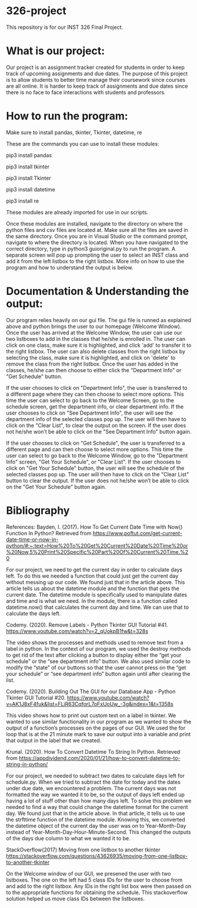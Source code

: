 # 326-project
This repository is for our INST 326 Final Project.

# What is our project:
  Our project is an assignment tracker created for students in order to keep track of upcoming assignments and due dates. The purpose of this project is to allow students to better time manage their coursework since courses are all online. It is harder to keep track of assignments and due dates since there is no face to face interactions with students and professors.

# How to run the program:

Make sure to install pandas, tkinter, Tkinter, datetime, re

These are the commands you can use to install these modules:

pip3 install pandas

pip3 install tkinter

pip3 install Tkinter

pip3 install datetime

pip3 install re


These modules are already imported for use in our scripts.

Once these modules are installed, navigate to the directory on where the python files and csv files are located at. Make sure all the files are saved in the same directory. Once you are in Visual Studio or the command prompt, navigate to where the directory is located. When you have navigated to the correct directory, type in python3 guioriginal.py to run the program. A separate screen will pop up prompting the user to select an INST class and add it from the left listbox to the right listbox. More info on how to use the program and how to understand the output is below.

# Documentation & Understanding the output:
  Our program relies heavily on our gui file. The gui file is runned as explained above and python brings the user to our homepage (Welcome Window). Once the user has arrived at the Welcome Window, the user can use our two listboxes to add in the classes that he/she is enrolled in. The user can click on one class, make sure it is highlighted, and click 'add' to transfer it to the right listbox. The user can also delete classes from the right listbox by selecting the class, make sure it is highlighted, and click on 'delete' to remove the class from the right listbox. Once the user has added in the classes, he/she can then choose to either click the "Department Info" or "Get Schedule" button. 
  
  If the user chooses to click on "Department Info", the user is transferred to a different page where they can then choose to select more options. This time the user can select to go back to the Welcome Screen, go to the schedule screen, get the department info, or clear department info. If the user chooses to click on "See Department Info", the user will see the department info of the selected classes pop up. The user will then have to click on the "Clear List", to clear the output on the screen. If the user does not he/she won’t be able to click on the "See Department Info" button again.
  
  If the user chooses to click on "Get Schedule", the user is transferred to a different page and can then choose to select more options. This time the user can select to go back to the Welcome Window, go to the "Department Info" screen, "Get Your Schedule", or "Clear List". If the user chooses to click on "Get Your Schedule" button, the user will see the schedule of the selected classes pop up. The user will then have to click on the "Clear List" button to clear the output. If the user does not he/she won’t be able to click on the "Get Your Schedule" button again. 


# Bibliography
References:
Bayden, I. (2017). How To Get Current Date Time with Now() Function In Python? Retrieved from https://www.poftut.com/get-current-date-time-or-now-in-python/#:~:text=How%20To%20Get%20Current%20Date%20Time%20or%20Now,5%20Print%20Specific%20Part%20Of%20Current%20Time.%20

For our project, we need to get the current day in order to calculate days left. To do this we needed a function that could just get the current day without messing up our code. We found just that in the article above. This article tells us about the datetime module and the function that gets the current date. The datetime module is specifically used to manipulate dates and time and is what we need. In the module, there is a function called datetime.now() that calculates the current day and time. We can use that to calculate the days left.

Codemy. (2020). Remove Labels - Python Tkinter GUI Tutorial #41. https://www.youtube.com/watch?v=2_qUokpB1fw&t=328s

The video shows the processes and methods used to remove text from a label in python. In the context of our program, we used the destroy methods to get rid of the text after clicking a button to display either the “get your schedule” or the “see department info” button. We also used similar code to modify the “state” of our buttons so that the user cannot press on the “get your schedule” or “see department info” button again until after clearing the list. 

Codemy. (2020). Building Out The GUI for our Database App - Python Tkinter GUI Tutorial #20. https://www.youtube.com/watch?v=AK1J8xF4fuk&list=FLjR63CqforL7oFxUoUw_-3g&index=1&t=1358s

This video shows how to print out custom text on a label in tkinter. We wanted to use similar functionality in our program as we wanted to show the output of a function’s processes on the pages of our GUI. We used the for loop that is at the 21 minute mark to save our output into a variable and print that output in the label that we created.

Krunal. (2020). How To Convert Datetime To String In Python. Retrieved from
https://appdividend.com/2020/01/21/how-to-convert-datetime-to-string-in-python/

For our project, we needed to subtract two dates to calculate days left for schedule.py. When we tried to subtract the date for today and the dates under due date, we encountered a problem. The current days was not formatted the way we wanted it to be, so the output of days left ended up having a lot of stuff other than how many days left. To solve this problem we needed to find a way that could change the datetime format for the current day. We found just that in the article above. In that article, it tells us to use the strfttime function of the datetime module. Knowing this, we converted the datetime object of the current day the user was on to Year-Month-Day instead of Year-Month-Day-Hour-Minute-Second. This changed the outputs of the days due column to what we wanted it to be.  

StackOverflow(2017) Moving from one listbox to another tkinter
https://stackoverflow.com/questions/43626935/moving-from-one-listbox-to-another-tkinter

On the Welcome window of our GUI, we presened the user with two listboxes. The one on the left had 5 class IDs for the user to choose from and add to the right listbox. Any IDs in the right list box were then passed on to the appropriate functions for obtaining the schedule. This stackoverflow solution helped us move class IDs between the listboxes.
